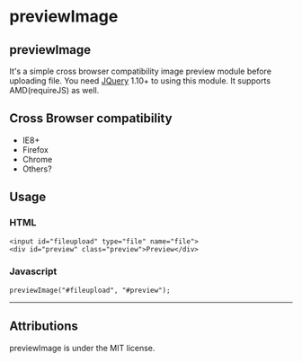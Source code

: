 # previewImage

## previewImage

It's a simple cross browser compatibility image preview module before uploading file.
You need [JQuery](http://jquery.com/) 1.10+ to using this module. It supports AMD(requireJS) as well.

## Cross Browser compatibility
* IE8+
* Firefox
* Chrome
* Others?


## Usage

### HTML
    <input id="fileupload" type="file" name="file">
    <div id="preview" class="preview">Preview</div>

### Javascript
    previewImage("#fileupload", "#preview");

________________________

## Attributions

previewImage is under the MIT license.
